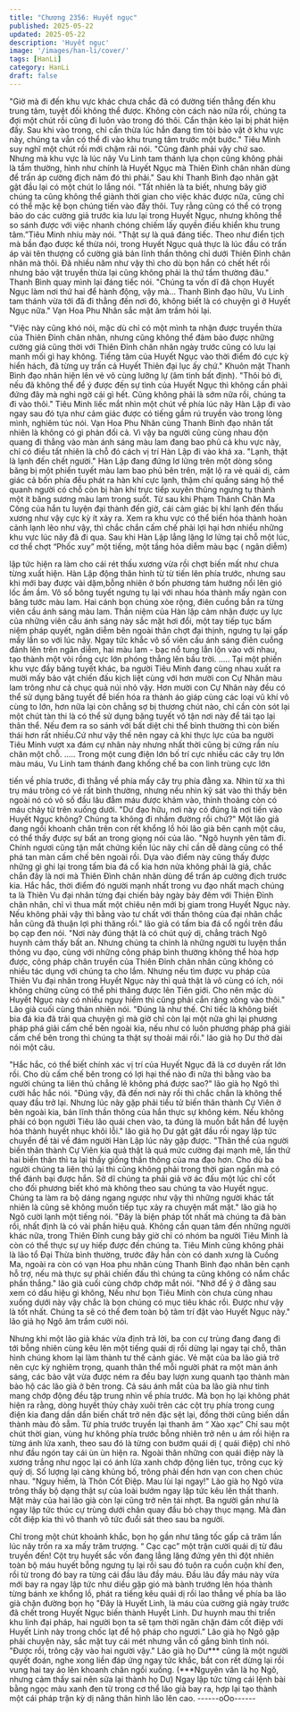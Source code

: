 ```yaml
---
title: "Chương 2356: Huyết ngục"
published: 2025-05-22
updated: 2025-05-22
description: 'Huyết ngục'
image: '/images/han-li/cover/'
tags: [HanLi]
category: HanLi
draft: false
---
```


"Giờ mà đi đến khu vực khác chưa chắc đã có đường tiến thẳng
đến khu trung tâm, tuyệt đối không thể được. Không còn cách
nào nữa rồi, chúng ta đợi một chút rồi cũng đi luôn vào trong đó
thôi. Cẩn thận kẻo lại bị phát hiện đấy. Sau khi vào trong, chỉ cần
thừa lúc hắn đang tìm tòi bảo vật ở khu vực này, chúng ta vẫn có
thể đi vào khu trung tâm trước một bước." Tiêu Minh suy nghĩ một
chút rồi mới chậm rãi nói.
"Cũng đành phải vậy chứ sao. Nhưng mà khu vực là lúc nãy Vu
Linh tam thánh lựa chọn cũng không phải là tầm thường, hình
như chính là Huyết Ngục mà Thiên Đình chân nhân dùng để trấn
áp cường địch năm đó thì phải." Sau khi Thanh Bình đạo nhân
gật gật đầu lại có một chút lo lắng nói.
"Tất nhiên là ta biết, nhưng bây giờ chúng ta cũng không thể
giành thời gian cho việc khác được nữa, cũng chỉ có thể mặc kệ
bọn chúng tiến vào đấy thôi. Tuy rằng cũng có thể có trọng bảo do
các cường giả trước kia lưu lại trong Huyết Ngục, nhưng không
thể so sánh được với việc nhanh chóng chiếm lấy quyền điều
khiển khu trung tâm.”Tiêu Minh nhíu mày nói.
"Thật sự là quá đáng tiếc. Theo như điển tịch mà bần đạo được
kế thừa nói, trong Huyết Ngục quả thực là lúc đầu có trấn áp vài
tên thượng cổ cường giả bản lĩnh thần thông chỉ dưới Thiên Đỉnh
chân nhân mà thôi. Đã nhiều năm như vậy thì cho dù bọn hắn có
chết hết rồi nhưng bảo vật truyền thừa lại cũng không phải là thứ
tầm thường đâu." Thanh Bình quay mình lại đáng tiếc nói.
"Chúng ta vốn dĩ đã chọn Huyết Ngục làm nơi thứ hai để hành
động, vậy mà... Thanh Bình đạo hữu, Vu Linh tam thánh vừa tới
đã đi thẳng đến nơi đó, không biết là có chuyện gì ở Huyết Ngục
nữa." Vạn Hoa Phu Nhân sắc mặt âm trầm hỏi lại.

"Việc này cũng khó nói, mặc dù chỉ có một mình ta nhận được
truyền thừa của Thiên Đỉnh chân nhân, nhưng cũng không thể
đảm bảo được những cường giả cũng thời với Thiên Đỉnh chân
nhân ngày trước cũng có lưu lại manh mối gì hay không. Tiếng
tăm của Huyết Ngục vào thời điểm đó cực kỳ hiển hách, đã từng
uy trấn cả Huyết Thiên đại lục ấy chứ." Khuôn mặt Thanh Bình
đạo nhân hiện lên vẻ vô cùng lưỡng lự (âm tình bất định).
"Thôi bỏ đi, nếu đã không thể để ý được đến sự tình của Huyết
Ngục thì không cần phải đứng đây mà nghi ngờ cái gì hết. Cũng
không phải là sớm nữa rồi, chúng ta đi vào thôi." Tiêu Minh liếc
mắt nhìn một chút về phía lúc nãy Hàn Lập đi vào ngay sau đó
tựa như cảm giác được có tiếng gầm rú truyền vào trong lòng
mình, nghiêm túc nói.
Vạn Hoa Phu Nhân cùng Thanh Bình đạo nhân tất nhiên là không
có gì phản đối cả.
Vì vậy ba người cũng cùng nhau độn quang đi thẳng vào màn
ánh sáng màu lam đang bao phủ cả khu vực này, chỉ có điều tất
nhiên là chỗ đó cách vị trí Hàn Lập đi vào khá xa.
"Lạnh, thật là lạnh đến chết người."
Hàn Lập đang đứng lơ lửng trên một dòng sông băng bị một
phiến tuyết màu lam bao phủ bên trên, mặt lộ ra vẻ quái dị, cảm
giác cả bốn phía đều phát ra hàn khí cực lạnh, thậm chí quầng
sáng hộ thể quanh người có chỗ còn bị hàn khí trực tiếp xuyên
thủng ngưng tụ thành một ít băng sương màu lam trong suốt.
Từ sau khi Phạm Thánh Chân Ma Công của hắn tu luyện đại
thành đến giờ, cái cảm giác bị khí lạnh đến thấu xương như vậy
cực kỳ ít xảy ra.
Xem ra khu vực có thể biến hóa thành hoàn cảnh lạnh lẽo như
vậy, thì chắc chắn cấm chế phải lợi hại hơn nhiều những khu vực
lúc nãy đã đi qua.
Sau khi Hàn Lập lẳng lặng lơ lửng tại chỗ một lúc, cơ thể chợt
“Phốc xuy” một tiếng, một tầng hỏa diễm màu bạc ( ngân diễm)

lập tức hiện ra làm cho cái rét thấu xương vừa rồi chợt biến mất
như chưa từng xuất hiện.
Hàn Lập động thân hình từ từ tiến lên phía trước, nhưng sau khi
mới bay được vài dặm,bỗng nhiên ở bốn phương tám hướng nổi
lên gió lốc ầm ầm. Vô số bông tuyết ngưng tụ lại với nhau hóa
thành mấy ngàn con băng tước màu lam.
Hai cánh bọn chúng xòe rộng, điên cuồng bắn ra từng viên cầu
ánh sáng màu lam.
Thần niệm của Hàn lập cảm nhận được uy lực của những viên
cầu ánh sáng này sắc mặt hơi đổi, một tay tiếp tục bấm niệm
pháp quyết, ngân diễm bên ngoài thân chợt đại thịnh, ngưng tụ lại
gấp mấy lần so với lúc nãy.
Ngay tức khắc vô số viên cầu ánh sáng điên cuồng đánh lên trên
ngân diễm, hai màu lam - bạc nổ tung lẫn lộn vào với nhau, tạo
thành một vòi rồng cực lớn phóng thẳng lên bầu trời.
…..
Tại một phiến khu vực đầy băng tuyết khác, ba người Tiêu Minh
đang cùng nhau xuất ra mười mấy bảo vật chiến đấu kịch liệt
cùng với hơn mười con Cự Nhân màu lam trông như cả chục quả
núi nhỏ vậy.
Hơn mười con Cự Nhân này đều có thể sử dụng băng tuyết để
biến hóa ra thành áo giáp cùng các loại vũ khí vô cùng to lớn, hơn
nữa lại còn chẳng sợ bị thương chút nào, chỉ cần còn sót lại một
chút tàn thi là có thể sử dụng băng tuyết vô tận nơi này để tái tạo
lại thân thể. Nếu đem ra so sánh với bất diệt chi thể bình thường
thì còn biến thái hơn rất nhiều.Cứ như vậy thế nên ngay cả khi
thực lực của ba người Tiêu Minh vượt xa đám cự nhân này
nhưng nhất thời cũng bị cứng rắn níu chân một chỗ.
…..
Trong một cung điện lớn bố trí cực nhiều các cây trụ lớn màu
máu, Vu Linh tam thánh đang khống chế ba con linh trùng cực lớn

tiến về phía trước, đi thẳng về phía mấy cây trụ phía đằng xa.
Nhìn từ xa thì trụ máu trông có vẻ rất bình thường, nhưng nếu
nhìn kỹ sát vào thì thấy bên ngoài nó có vô số đầu lâu đẫm máu
được khảm vào, thỉnh thoảng còn có máu chảy từ trên xuống
dưới.
"Dư đạo hữu, nơi này có đúng là nơi tiến vào Huyết Ngục không?
Chúng ta không đi nhầm đường rồi chứ?" Một lão giả đang ngồi
khoanh chân trên con rết khổng lồ hỏi lão già bên cạnh một câu,
có thể thấy được sự bất an trong giọng nói của lão.
"Ngô huynh yên tâm đi. Chính ngươi cũng tận mắt chứng kiến lúc
nãy chỉ cần dễ dàng cũng có thể phá tan màn cấm chế bên ngoài
rồi. Dựa vào điểm này cũng thấy được những gì ghi lại trong tấm
bia đá cổ kia hơn nửa không phải là giả, chắc chắn đây là nơi mà
Thiên Đình chân nhân dùng để trấn áp cường địch trước kia. Hắc
hắc, thời điểm đó người mạnh nhất trong vu đạo nhất mạch
chúng ta là Thiên Vu đại nhân từng đại chiến bảy ngày bảy đêm
với Thiên Đỉnh chân nhân, chỉ vì thua mất một chiêu nên mới bị
giam trong Huyết Ngục này. Nếu không phải vậy thì bằng vào tư
chất với thần thông của đại nhân chắc hẳn cũng đã thuận lợi phi
thăng rồi." lão giả có tấm bia đá cổ ngồi trên đầu bọ cạp đen nói.
"Nơi này đúng thật là có chút quỷ dị, chẳng trách Ngô huynh cảm
thấy bất an. Nhưng chúng ta chính là những người tu luyện thần
thông vu đạo, cùng với những công pháp bình thường không thể
hòa hợp được, công pháp chân truyền của Thiên Đỉnh chân nhân
cũng không có nhiều tác dụng với chúng ta cho lắm. Nhưng nếu
tìm được vu pháp của Thiên Vu đại nhân trong Huyết Ngục này
thì quả thật là vô cùng có ích, nói không chừng cũng có thể phi
thăng được lên Tiên giới. Cho nên mặc dù Huyết Ngục này có
nhiều nguy hiểm thì cũng phải cắn răng xông vào thôi." Lão già
cuối cùng thản nhiên nói.
"Đúng là như thế. Chỉ tiếc là không biết bia đá kia đã trải qua
chuyện gì mà giờ chỉ còn lại một nửa ghi lại phương pháp phá
giải cấm chế bên ngoài kia, nếu như có luôn phương pháp phá
giải cấm chế bên trong thì chúng ta thật sự thoải mái rồi." lão già
họ Dư thở dài nói một câu.

"Hắc hắc, có thể biết chính xác vị trí của Huyết Ngục đã là cơ
duyên rất lớn rồi. Cho dù cấm chế bên trong có lợi hại thế nào đi
nữa thì bằng vào ba người chúng ta liên thủ chẳng lẽ không phá
được sao?" lão già họ Ngô thì cười hắc hắc nói.
"Đúng vậy, đã đến nơi này rồi thì chắc chắn là không thể quay
đầu trở lại. Nhưng lúc nãy gặp phải tiểu tử biến thân thành Cự
Viên ở bên ngoài kia, bản lĩnh thần thông của hắn thực sự không
kém. Nếu không phải có bọn người Tiêu lão quái chen vào, ta
đúng là muốn bắt hắn để luyện hóa thành huyết nhục khôi lỗi." lão
giả họ Dư gật gật đầu rồi ngay lập tức chuyển đề tài về đám
người Hàn Lập lúc nãy gặp được.
"Thân thể của người biến thân thành Cự Viên kia quả thật là quá
mức cường đại mạnh mẽ, lần thứ hai biến thân thì ta lại thấy
giống thần thông của ma đạo hơn. Cho dù ba người chúng ta liên
thủ lại thì cũng không phải trong thời gian ngắn mà có thể đánh
bại được hắn. Sở dĩ chúng ta phải giả vờ ác đấu một lúc chỉ cốt
cho đối phương biết khó mà không theo sau chúng ta vào Huyết
ngục. Chúng ta làm ra bộ dáng ngang ngược như vậy thì những
người khác tất nhiên là cũng sẽ không muốn tiếp tục xảy ra
chuyện mất mặt." lão già họ Ngô cười lạnh một tiếng nói.
"Đây là biện pháp tốt nhất mà chúng ta đã bàn rồi, nhất định là có
vài phần hiệu quả. Không cần quan tâm đến những người khác
nữa, trong Thiên Đỉnh cung bây giờ chỉ có nhóm ba người Tiêu
Minh là còn có thể thực sự uy hiếp được đến chúng ta. Tiêu Minh
cũng không phải là lão tổ Đại Thừa bình thường, trước đây hắn
còn có danh xưng là Cuồng Ma, ngoài ra còn có vạn Hoa phu
nhân cùng Thanh Bình đạo nhân bên cạnh hỗ trợ, nếu mà thực
sự phải chiến đấu thì chúng ta cũng không có nắm chắc phần
thắng." lão già cuối cùng chớp chớp mắt nói.
"Nhớ để ý ở đằng sau xem có dấu hiệu gì không, Nếu như bọn
Tiêu Minh còn chưa cùng nhau xuống dưới này vậy chắc là bọn
chúng có mục tiêu khác rồi. Được như vậy là tốt nhất. Chúng ta
sẽ có thể đem toàn bộ tâm trí đặt vào Huyết Ngục này." lão giả họ
Ngô âm trầm cười nói.

Nhưng khi một lão già khác vừa định trả lời, ba con cự trùng đang
đang đi tới bỗng nhiên cùng kêu lên một tiếng quái dị rồi dừng lại
ngay tại chỗ, thân hình chúng khom lại làm thành tư thế cảnh
giác.
Vẻ mặt của ba lão giả trở nên cực kỳ nghiêm trọng, quanh thân
thể mỗi người phát ra một màn ánh sáng, các bảo vật vừa được
ném ra đều bay lượn xung quanh tạo thành màn bảo hộ các lão
già ở bên trong.
Cả sáu ánh mắt của ba lão già như tinh mang chớp động đều tập
trung nhìn về phía trước.
Mà bọn họ lại không phát hiện ra rằng, dòng huyết thủy chảy xuôi
trên các cột trụ phía trong cung điện kia đang dần dần biến chất
trở nên đặc sệt lại, đồng thời cũng biến dần thành màu đỏ sẫm.
Từ phía trước truyền lại thanh âm “ Xào xạc”
Chỉ sau một chút thời gian, vùng hư không phía trước bỗng nhiên
trở nên u ám rồi hiện ra từng ánh lửa xanh, theo sau đó là từng
con bướm quái dị ( quái điệp) chỉ nhỏ như đầu ngón tay cái ùn ùn
hiện ra.
Ngoài thân những con quái điệp này là xương trắng như ngọc lại
có ánh lửa xanh chớp động liên tục, trông cục kỳ quỷ dị. Số lượng
lại càng khủng bố, trông phải đến hơn vạn con chen chúc nhau.
"Nguy hiểm, là Thôn Cốt Điệp. Mau lùi lại ngay!"
Lão già họ Ngô vừa trông thấy bộ dạng thật sự của loài bướm
ngay lập tức kêu lên thất thanh. Mặt mày của hai lão già còn lại
cũng trở nên tái nhợt.
Ba người gần như là ngay lập tức thúc cự trùng dưới chân quay
đầu bỏ chạy thục mạng.
Mà đàn cốt điệp kia thì vô thanh vô tức đuổi sát theo sau ba
người.

Chỉ trong một chút khoảnh khắc, bọn họ gần như tăng tốc gấp cả
trăm lần lúc nãy trốn ra xa mấy trăm trượng.
“ Cạc cạc” một trận cười quái dị từ đâu truyền đến!
Cột trụ huyết sắc vốn đang lẳng lặng đứng yên thì đột nhiên toàn
bộ máu huyết bỗng ngưng tụ lại rồi sau đó tuôn ra cuồn cuộn khí
đen, rồi từ trong đó bay ra từng cái đầu lâu đầy máu.
Đầu lâu đầy máu này vừa mới bay ra ngay lập tức như diều gặp
gió mà bành trướng lên hóa thành từng bánh xe khổng lồ, phát ra
tiếng kêu quái dị rồi lao thẳng về phía ba lão già chặn đường bọn
họ
"Đây là Huyết Linh, là máu của cường giả ngày trước đã chết
trong Huyết Ngục biến thành Huyết Linh. Dư huynh mau thi triển
khu linh đại pháp, hai người bọn ta sẽ tạm thời ngăn chặn đám
cốt điệp với Huyết Linh này trong chốc lạt để hộ pháp cho ngươi.”
Lão già họ Ngô gặp phải chuyện này, sắc mặt tuy cái mét nhưng
vẫn cố gắng bình tĩnh nói.
"Được rồi, trông cậy vào hai người vậy." Lão già họ Dư*** cũng là
một người quyết đoán, nghe xong liền đáp ứng ngay tức khắc,
bắt con rết dừng lại rồi vung hai tay áo lên khoanh chân ngồi
xuống.
(***Nguyên văn là họ Ngô, nhưng cảm thấy sai nên sửa lại thành
họ Dư)
Ngay lập tức từng cái lệnh bài bằng ngọc màu xanh đen từ trong
cơ thể lão già bay ra, hợp lại tạo thành một cái pháp trận kỳ dị
nâng thân hình lão lên cao.
------oOo------
